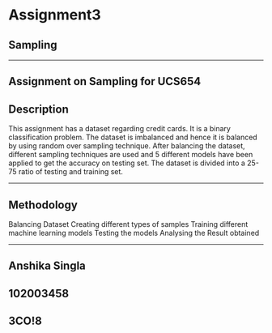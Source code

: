 # Assignment3
## Sampling
------------------
Assignment on Sampling for UCS654
----------------------------------------
## Description

This assignment has a dataset regarding credit cards. It is a binary classification problem. The dataset is imbalanced and hence it is balanced by using random over sampling technique. After balancing the dataset, different sampling techniques are used and 5 different models have been applied to get the accuracy on testing set. The dataset is divided into a 25-75 ratio of testing and training set.

-------------------------------------------------------------------------------------
## Methodology
Balancing Dataset
Creating different types of samples
Training different machine learning models
Testing the models
Analysing the Result obtained

------------------------------------------------------
## Anshika Singla
## 102003458
## 3CO!8
